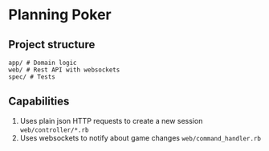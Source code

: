 # Planning Poker

## Project structure
```
app/ # Domain logic
web/ # Rest API with websockets
spec/ # Tests
```

## Capabilities
1. Uses plain json HTTP requests to create a new session `web/controller/*.rb`
2. Uses websockets to notify about game changes `web/command_handler.rb`
